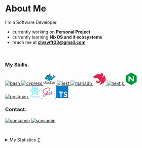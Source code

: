 # About Me

I'm a Software Developer.

- currently working on **Personal Project**
- currently learning **NixOS and it ecosystems**
- reach me at **clvswft03@gmail.com**

&nbsp;

<h3 align="left">My Skills.</h3>
<p align="left"> <a href="https://www.gnu.org/software/bash/" target="_blank" rel="noreferrer"> <img src="https://www.vectorlogo.zone/logos/gnu_bash/gnu_bash-icon.svg" alt="bash" width="40" height="40"/> </a> <a href="https://www.cypress.io" target="_blank" rel="noreferrer"> <img src="https://raw.githubusercontent.com/simple-icons/simple-icons/6e46ec1fc23b60c8fd0d2f2ff46db82e16dbd75f/icons/cypress.svg" alt="cypress" width="40" height="40"/> </a> <a href="https://www.docker.com/" target="_blank" rel="noreferrer"> <img src="https://raw.githubusercontent.com/devicons/devicon/master/icons/docker/docker-original-wordmark.svg" alt="docker" width="40" height="40"/> </a> <a href="https://jestjs.io" target="_blank" rel="noreferrer"> <img src="https://www.vectorlogo.zone/logos/jestjsio/jestjsio-icon.svg" alt="jest" width="40" height="40"/> </a> <a href="https://mariadb.org/" target="_blank" rel="noreferrer"> <img src="https://www.vectorlogo.zone/logos/mariadb/mariadb-icon.svg" alt="mariadb" width="40" height="40"/> </a> <a href="https://nestjs.com/" target="_blank" rel="noreferrer"> <img src="https://raw.githubusercontent.com/devicons/devicon/master/icons/nestjs/nestjs-plain.svg" alt="nestjs" width="40" height="40"/> </a> <a href="https://nextjs.org/" target="_blank" rel="noreferrer"> <img src="https://cdn.worldvectorlogo.com/logos/nextjs-2.svg" alt="nextjs" width="40" height="40"/> </a> <a href="https://www.nginx.com" target="_blank" rel="noreferrer"> <img src="https://raw.githubusercontent.com/devicons/devicon/master/icons/nginx/nginx-original.svg" alt="nginx" width="40" height="40"/> </a> <a href="https://postman.com" target="_blank" rel="noreferrer"> <img src="https://www.vectorlogo.zone/logos/getpostman/getpostman-icon.svg" alt="postman" width="40" height="40"/> </a> <a href="https://reactjs.org/" target="_blank" rel="noreferrer"> <img src="https://raw.githubusercontent.com/devicons/devicon/master/icons/react/react-original-wordmark.svg" alt="react" width="40" height="40"/> </a> <a href="https://sass-lang.com" target="_blank" rel="noreferrer"> <img src="https://raw.githubusercontent.com/devicons/devicon/master/icons/sass/sass-original.svg" alt="sass" width="40" height="40"/> </a> <a href="https://www.typescriptlang.org/" target="_blank" rel="noreferrer"> <img src="https://raw.githubusercontent.com/devicons/devicon/master/icons/typescript/typescript-original.svg" alt="typescript" width="40" height="40"/> </a> </p>

<h3 align="left">Contact.</h3>
<p align="left"> <a href="https://linkedin.com/in/sonsumin" target="blank"><img align="center" src="https://raw.githubusercontent.com/rahuldkjain/github-profile-readme-generator/master/src/images/icons/Social/github.svg" alt="sonsumin" height="30" width="40" /></a> <a href="https://linkedin.com/in/sonsumin" target="blank"><img align="center" src="https://raw.githubusercontent.com/rahuldkjain/github-profile-readme-generator/master/src/images/icons/Social/linked-in-alt.svg" alt="sonsumin" height="30" width="40" /></a>
</p>

&nbsp;

<details>
 <summary>My Statistics ↕️</summary>

<!--START_SECTION:waka-->
![Code Time](http://img.shields.io/badge/Code%20Time-1%2C968%20hrs%2037%20mins-blue)

![Profile Views](http://img.shields.io/badge/Profile%20Views-1-blue)

**🐱 My GitHub Data** 

> 📦 12.9 MB Used in GitHub's Storage 
 > 
> 🏆 510 Contributions in the Year 2024
 > 
> 💼 Opted to Hire
 > 
> 📜 581 Public Repositories 
 > 
> 🔑 157 Private Repositories 
 > 
**I'm a Night 🦉** 

```text
🌞 Morning                3571 commits        ██░░░░░░░░░░░░░░░░░░░░░░░   07.42 % 
🌆 Daytime                17108 commits       █████████░░░░░░░░░░░░░░░░   35.54 % 
🌃 Evening                17984 commits       █████████░░░░░░░░░░░░░░░░   37.36 % 
🌙 Night                  9471 commits        █████░░░░░░░░░░░░░░░░░░░░   19.68 % 
```
📅 **I'm Most Productive on Monday** 

```text
Monday                   8700 commits        █████░░░░░░░░░░░░░░░░░░░░   18.07 % 
Tuesday                  8325 commits        ████░░░░░░░░░░░░░░░░░░░░░   17.30 % 
Wednesday                7437 commits        ████░░░░░░░░░░░░░░░░░░░░░   15.45 % 
Thursday                 7290 commits        ████░░░░░░░░░░░░░░░░░░░░░   15.15 % 
Friday                   7273 commits        ████░░░░░░░░░░░░░░░░░░░░░   15.11 % 
Saturday                 4212 commits        ██░░░░░░░░░░░░░░░░░░░░░░░   08.75 % 
Sunday                   4897 commits        ███░░░░░░░░░░░░░░░░░░░░░░   10.17 % 
```


📊 **This Week I Spent My Time On** 

```text
🕑︎ Time Zone: Asia/Seoul

💬 Programming Languages: 
TypeScript               29 hrs 27 mins      █████████████████░░░░░░░░   66.75 % 
JavaScript               10 hrs 1 min        ██████░░░░░░░░░░░░░░░░░░░   22.70 % 
JSON                     1 hr 20 mins        █░░░░░░░░░░░░░░░░░░░░░░░░   03.05 % 
Prisma                   58 mins             █░░░░░░░░░░░░░░░░░░░░░░░░   02.22 % 
Markdown                 56 mins             █░░░░░░░░░░░░░░░░░░░░░░░░   02.12 % 

🔥 Editors: 
VS Code                  44 hrs 7 mins       █████████████████████████   100.00 % 

💻 Operating System: 
Mac                      44 hrs 2 mins       █████████████████████████   99.82 % 
Windows                  4 mins              ░░░░░░░░░░░░░░░░░░░░░░░░░   00.18 % 
```

**I Mostly Code in JavaScript** 

```text
JavaScript               30 repos            █████░░░░░░░░░░░░░░░░░░░░   20.69 % 
TypeScript               29 repos            █████░░░░░░░░░░░░░░░░░░░░   20.00 % 
Python                   28 repos            █████░░░░░░░░░░░░░░░░░░░░   19.31 % 
Nix                      7 repos             █░░░░░░░░░░░░░░░░░░░░░░░░   04.83 % 
AutoHotkey               1 repo              ░░░░░░░░░░░░░░░░░░░░░░░░░   00.69 % 
```



**Timeline**

![Lines of Code chart](https://raw.githubusercontent.com/testfailed/testfailed/main/assets/bar_graph.png)


 Last Updated on 22/11/2024 12:21:27 UTC
<!--END_SECTION:waka-->
</details>
